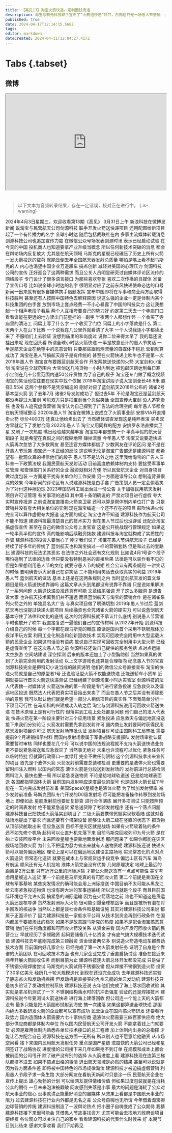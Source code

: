```yaml
---
title: 【高见13】淘宝火箭快递，定制圈钱鬼话
description: 淘宝与箭元科技联手宣布了“火箭送快递”项目，然而这只是一场愚人节营销——如果后续变成找融资、要经费的凭据，就构成了实质性诈骗。
published: true
date: 2024-04-17T12:14:15.568Z
tags: 
editor: markdown
dateCreated: 2024-04-11T12:04:27.417Z
---
```


# Tabs {.tabset}

## 微博

<div style="position: relative; padding: 30% 45%;">
<iframe style="position: absolute; width: 100%; height: 100%; left: 0; top: 0;"src="https://weibo.com/tv/show/1034:5019393445527579?from=old_pc_videoshow"></iframe>
</div>


#

> 以下文本为音频转录结果，存在一定错误，校对正在进行中。
{.is-warning}

2024年4月3日星期三，欢迎收看第13期《高见》
3月31日上午
新浪科技在微博发新闻
说淘宝与民营航天公司剑源科技
联手开发火箭送快递项目
还用配图给新项目起了一个有传播力的名字
全球小时达
随后包括裁联社在内
多家主流媒体转载消息
剑源科技公司也追加宣传力度
在微信公众号场发表剑源时讯
表示已经启动试验
在今天的中国
投机商人也知道要拿产业升级当概念
所以任何新技术突破的消息
都会在舆论场内反复放大
尤其是在航天领域
马斯克的星舰已经碾压了历史上所有火箭
一发火箭投送的载荷
就能压倒去年全国航天器发射总质量
哪怕是嘴上看不起马斯克的人
内心也渴望中国企业万道超车
搞点创新
减轻对美国的心理压力
剑源科技公司的宣传
正好迎合了这两种需求
而且公关人员明显研究过自媒体评论区流传的网络段子
专门设计了很多语言接口
为那些喜欢夸张
喜欢二次传播的自媒体
准备了宣传口号
比如说全球小时达的名字
很明显对应了之前东风快递使命必达的口号
新闻一出来就有很多自媒体携手借题发挥
宣布中国即将在军事和商业两方面取得科技胜利
甚至还有人按照中国特色去解释原因
说这么强的企业一定是体制内某个科技集团的白手套
放到市场上套点经费一不小心暴露了中国的科技实力
这让我想起一个相声老段子看扁
两个人互相夸要自己的势力好
约定第二天去一个寺庙门口
看看谁能在更远的地方读出门前星挂的一副字
半夜两个人都想作弊
一个收买了寺庙里的清洁工
问扁上写了什么字
一个收买了门位
问扁上的小字落款是什么
第二天两个人在山下比赛
一个说我在几公里外就看清了大字
一个人说我连小字都读出来了
不服咱们上去验证
没想到庙里的和尚度过
说你二位来得太早了
我的扁还没挂出来呢
现在回头看
所谓全球小时达火箭快递
一半是故意设计的愚人节笑话
一半是航天企业在绝望中的恶意营销
只要那些跟风潮流量的自媒体不尴尬
营销就算成功了
淘宝在愚人节搞航天段子是有传统的
甚至在火箭快递上吹牛也不是第一次
2019年愚人节
淘宝宣布要跟蓝剑航天合作
开发两款送快递的火箭
大宝剑和小宝剑
淘宝说在全球范围内
大宝剑送几吨货物一小时内到达
把包邮区跨达到每日寒
小宝剑在几十公里范围内送50公斤货物
为了自己的段子
淘宝还专门做了概念视频
淘宝的笑话也往往要在现实中找个依据
2019年淘宝讲段子说大宝剑全长48.8米
直径3.55米
这两个参数不是凭空编造的
刚好对应了蓝剑航天2018年公布的
诸雀2号基本型火箭
到了去年7月
诸雀2号发射成功了
但过去5年
不论是淘宝还是蓝剑航天
都没再提过大宝剑
可见双方只是把宝剑当个恶俗笑话
全国宣传大宝剑
没人追究责任
也没有人追究虚假营销
淘宝认为自己探到了广告法的合理空间
每年愚人节都会在航天领域整活
2020年愚人节
淘宝在微博上说成立了火箭事业部
安排VIA开直播卖火箭
标价4000万
还真让他给卖出去了
当然媒体调查发现这是纯粹表演
买卖双方早就定下了发射合同
2022年愚人节
淘宝又用同样的配方
安排罗永浩直播卖卫星
又刷了一次热度
嘴日经验越来越丰富
淘宝每年都想搞一个
半真半假的航天营销段子
就是希望在真假之间的模糊地带
赚掉流量
今年愚人节
淘宝又说要造快递火箭再次忽悠了大多数网友
甚至连官方媒体都信了
少数网友在评论区问
是不是在开愚人节玩笑
淘宝还一本正经的反驳
这说明无论是淘宝广告部还是建源科技
都希望有一批观众真的相信他们的段子
愚人节不是法外之地
这里我给淘宝的广告人员科普一下政策法规
我国民营航天发射活动
目前高度依赖体制内支持
要接受军事单位管理
和管理部门关系好的企业
融资就相对方便 所以民营航天企业
对自身项目做过度包装
一方面是干扰有关单位的工作安排
另一方面是误导公众
想制造背景很深的效果
今年新闻的评论区有人说建源科技是白手套
广告策划人员一定会偷着笑
为了对付这种擦边球
2023年国防科工局出台过一份公告
关于加强民用航天发射项目许可证管理
有关事项的通知
其中第十条明确说的
严禁对项目进行虚假 夸大 实时宣传报道
之前说淘宝直播卖火箭卖卫星
还可以算是帮体制内单位打广告
只是营销并没有夸大相关单位的实例
现在淘宝编造一个还不存在的项目
鼓吹快递火线
完全可以算作虚假夸大报道
这方面的规定
淘宝也许不知道
建源科技作为航天公司不能不知道
建源科技最清楚自己的技术实力
但在愚人节过后也没辟谣
还配合淘宝搞虚假宣传
甚至在自己的微信公众号上发官宣
这是公开挑战现行管理规定
如果这一轮半真半假的宣传
真的能影响后续融资拨款
建源科技与淘宝就构成了实质性的诈骗
建源科技的投资人要当心了
刚才我们说了
淘宝在愚人节讲航天段子
已经是持续了好多年的传统了
蓝剑航天也和淘宝搞过一样的营销套路
但是和过去的套路比
建源科技的玩法尤其恶劣
在法律之外社会还有文化规则
比如说4月1号讲个段子
哪怕碰到了法律的边缘
但只要没有特别恶劣的直接后果
法律是可以装作看不见的
但是如果想利用愚人节的文化
就要守愚人节的规矩
社会公认有两条规则
一讲笑话的时候
要明确告诉大家自己在讲笑话
二不能利用笑话去获取真实的利益
2019年愚人节
蓝剑航天的做法
基本上还是在这两条规则之内
当时蓝剑航天发的篇文章
题目是用火箭送快递靠谱吗
这篇文章从头到尾都没有说靠不靠谱
只是说如果解决了一系列问题
火箭送快递没准还真有可能
文章结尾强调
开了这么多脑洞
是想告诉大家
也许航天技术离我们并不遥远
而且蓝剑航天与淘宝的营销合作
是在诸雀系列火箭之外的
单独启名大广告
与真实项目做了明确切割
2019年愚人节过后
蓝剑航天再也没提过快递火箭项目
后续融资也全凭诸雀火箭的硬实力
可以说蓝剑航天基本守住了法律和文化的底线
这次的剑源科技就不承认什么底线
别说愚人节营销
平时也放开了吹牛
我直接复述一遍他们自己的宣传材料
从2022年开始
剑源科技介绍自己的时候
每一个字都在蹭马斯克的鞋底
原话是国内首个采用不锈钢舰体加夜洋甲玩方案
利用工业化制造和创新回收技术
实现可回收完全附用中大型运载火箭的民营企业
如果这句话没有语病
敢说自己实现可回收完全附用中大型火箭
已经是虚假宣传了
在这次愚人节之前
剑源科技还说自己提供的服务包括
点对点运输
太空旅游
空间站建设
深空探测
后来的版本还加上了小型胸防御
当然如果真的做到了火箭完全附用的发射活动
以上文字游戏也还算是合理相向
纪念愚人节的官宣
剑源科技完全是把科幻小说当成的融资说明
他们的微信公众号直接宣布
淘宝的快递火箭就是自己的原型者1号
还说验证型火箭不仅能送快递
还能送轿车小货车
近期就要进行首次火箭送快递测试
已经组建了剑源淘宝小时达实验室
剑源科技的法人代表魏一对媒体说
火箭送快递的第一阶段是专门进行紧急投递
应急救灾以及偏远地区投送
既然法人代表把真实项目抬出来卖了
而且在愚人节之后并没有消除影响的意思
我可以默认他们就是希望一部分人相信项目的真实性
下面我简单分析一下项目可行性
在马斯科的兴建成功入轨之后
淘宝与剑源科技说用可回收火箭送快递
在技术原理上是有可行性的
但落实到工程上处处都是问题
他们自己的法人代表说
快递火箭在第一阶段主要针对三个应用场景
紧急投递 应急救灾与偏远地区投送
接下来我们分别论证
火箭发射需要先拿到发射许可
国内商业发射要同时获得民用航天发射项目许可证
航天发射场审批认证
发射项目许可证由国防科工局审批
需要提前9个月递销指示材料
而国内发射场隶属于军委战略支援部队
发射场审批认证需要暂时审核
同样也要花几个月
可以说中国的法规流程就不支持火箭送快递业务
更不要说紧急投送和应急救灾了
当然事无绝对
未来也许流程可以优化
紧急任务可以临时特批
但就算行政窗口一度绿灯
完全不做任何限制
这个剑源科技拿出来宣传的项目
首先是个液体火箭
火箭发射前需要总装和检测
更重要的是液体火箭也需要留时间注入燃料
以国内的常态
液体火箭是分段送到发射场的
发射前进行总装检测燃料注入
最快也要一周
所以紧急发送物资
不论是给地球轨道送
还是给地球表面送
各国都指望固体火箭
目前国内发射响应速度最快的型号
也是固体火箭长征11号
能在一天内完成发射前准备
美国SpaceX星舰也是液体火箭
为了增加发射频率
减少发射前准备
马斯克团队专门开发的D0级发射场
尽可能把准备操作转移到发射场地上
即便如此
星舰发射前也要反复排查
进行合体演练 展开多项测试
只能按照预定的时间表发射
绝不能紧急送货
紧急送货除了考验发射程序
还有一个落点问题
建源科技自己把快递火箭落实到项目了
二级火箭要携带货舱实现软着陆
这就对着陆场地提出了要求
而且还要有个塔架设备
能够让火箭二级在竖直的状态下
把货物从顶部货舱取出来
但应急送货
目标不是灾区就是战场
如果有火箭软着陆的条件
还不如先修个机场
起码可以让直升机先落下来
目前马斯克回收列印九号火箭
是在船上安装回收平台
未来回收星舰也要靠地面发射场
那问题来了
如果你都能在灾区舰场地回收火箭
为什么不把运力忍力省出来就有人送物资呢
建源科技还说
快递火箭可以服务偏远地区
理论上是可以在偏远地区建设主路场地
实现常态化的点对点火箭送货
但常态化送货
就要在成本上与常规货运手段竞争
偏远山区有汽车
海岛有航运
顺风还有无人机投地
液体火箭完全没有优势
几何原理决定
地球上最远的距离是2万公里
只有近万公里的洲际运输
才能让火箭送货有一点点可能性
美军考虑用星舰送人送货
第一个前提是马斯克真的有可回收火箭
第二个前提是美国在全球有军事基地
某些突发情况的确可能会用上洲际投送
中国目前不太可能从黑龙江
给云南紧急投送物资
也没有跨大洲的军事运输线
所以这也就是个段子
而且目前国际环境也不允许火箭
搞紧急的洲际运输
因为在火箭落地之前
谁也不知道这是货运火箭还是核导弹
贸然发射洲际大火箭
很可能引爆全球核战争
而且是被所有潜在对手围攻的核战争
当然以上都是谈社会条件和基础设施
其实对建源科技公司来说
都属于正面评价了
因为建源科技是一家低水平公司
从技术到资金再到行政条件
在国内都属于要被淘汰的档次
如果不是故意蹭马斯克的热度
如果不是配合淘宝搞恶意营销
他们在任何角度都和可回收火箭没关系
从资金来看
国内开发可回收火箭的民营企业
早就经历了多顿融资
起码要储备几十亿资金
才有底气搞大规模技术迭代试错
建源科技去年底刚完成第三顿融资
资金储备两亿多
别说造火箭造电动车都费劲
技术方面
目前国内好几家企业
已经完成了第一次火箭发射任务
证明了自身是个靠谱的火箭团队
在可回收技术方面
也有几家企业完成了垂直启扬试验
准备在接近来两年开展火箭回收任务
而到目前为止
建源科技连火箭总体开发都没完成
只是做了不锈钢分段焊接尝试
马斯克的火箭试用不锈钢没错
但从焊接不锈钢到造火箭
投资了30多亿美元
经历几十轮大规模迭代
到现在还没完全成功
去年建源科技还实验了静态点火和发动机摇摆
但发动机是直接买的九州云舰的龙云发动机
建源科技只是初步验证了发动机控制系统
建源科技还说
去年他们完成了海上落水回收试验
其实就是拿吊机测试了一下
不锈钢结构落水时的抗冲击强度
验证的还是焊接技术
建源科技说今年要测试火箭送快递
进行海上建落回收
但公司连一个能上天的火箭都没有
最多只能是把火箭圆形抛射到海底
搞一次建落
如果这都算送全球快递
那国内绝大多数研发火箭的企业都可以宣布成功
民营企业在国内搞火箭研发
还要看行政势力
国内造固体火箭需要六七十家供应商
造液体火箭需要三四百家供应商
绝大部分供应商都是体制内单位
所以国内民营航天公司开发火箭
不能拿着钱上门就要货
必须是雇用体制内熟悉各单位技术接口的总工程师
加上体制内出身的总指挥
才能让乙方配合自己
建源科技在这方面一无所有
所以别人也不愿意给他融资
从市场空间看
接下来国内民用航天发射任务
重点是国产星链
进度快的火箭公司已经和星网签订了战略协议
进度慢的公司接下来几年如果抢不到订单
在规模和成本上都会被前面的公司甩开
除了破产没有别的选择
从火箭进度上看
建源科技现在连第三梯队都挤不进去
如果不搞点出格的事情
退出航天领域是必然的结果
甚至可以说就是因为各方面条件差
即将被中国特色的市场规律淘汰
建源科技才被迫搞虚假营销
利用愚人节段子求一条生路
大部分网友在看航天新闻时只是涂一乐
民营航天企业在宣传上提出
雄心勃勃的计划
可以给网友提供情绪价值
但如果过度包装就是在消耗公众的期待
一旦未来泡沫被戳破
网友感到失落是小事
最大的问题是消耗了公众对航天事业的信心
没事就讲正能量好消息的自媒体
从效果上看都是中国航天事业的阻力
过去建源科技在行业内外都是无名之辈
公众号自嗨也无所谓
今年借着淘宝擦边球营销的传统
建源科技制造了一波舆论热点
把小圈子自嗨变成了公众期待
我猜建源科技接下来很可能会
凭借愚人节故事找资方
尤其可能会去找地方政府谈项目要经费
各位观众可以关注自己的家乡
看看建源科技的代表什么时候来
好 本期节目到此结束
感谢大家收看 我们下期再见

